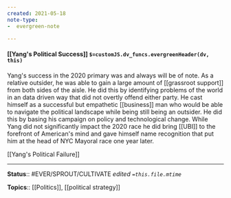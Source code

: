 ```yaml
---
created: 2021-05-18
note-type: 
-  evergreen-note

---
```


#### [[Yang's Political Success]] `$=customJS.dv_funcs.evergreenHeader(dv, this)`

Yang's success in the 2020 primary was and always will be of note. As a relative outsider, he was able to gain a large amount of [[grassroot support]] from both sides of the aisle. He did this by identifying problems of the world in an data driven way that did not overtly offend either party. He cast himself as a successful but empathetic [[business]] man who would be able to navigate the political landscape while being still being an outsider. He did this by basing his campaign on policy and technological change. While Yang did not significantly impact the 2020 race he did bring [[UBI]] to the forefront of American's mind and gave himself name recognition that put him at the head of NYC Mayoral race one year later.

[[Yang's Political Failure]]

---

**Status**:: #EVER/SPROUT/CULTIVATE 
*edited `=this.file.mtime`*

**Topics**:: [[Politics]], [[political strategy]] 


